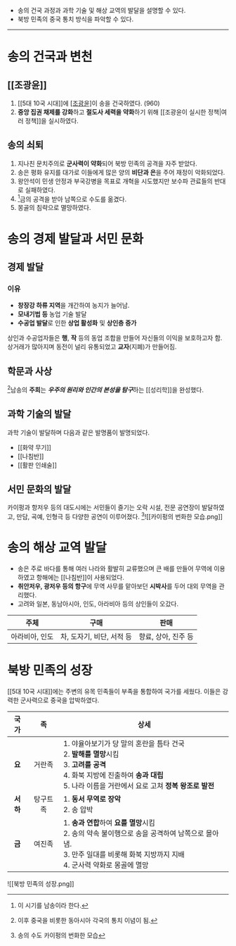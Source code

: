 * 송의 건국 과정과 과학 기술 및 해상 교역의 발달을 설명할 수 있다.
* 북방 민족의 중국 통치 방식을 파악할 수 있다.
---
# 송의 건국과 변천
## [[조광윤]]
1. [[5대 10국 시대]]에 [[조광윤]](태조)이 송을 건국하였다. (960)
2. **중앙 집권 채제를 강화**하고 **절도사 세력을 약화**하기 위해 [[조광윤이 실시한 정책|여러 정책]]을 실시하였다.
## 송의 쇠퇴
1. 지나친 문치주의로 **군사력이 약화**되어 북방 민족의 공격을 자주 받았다.
2. 송은 평화 유지를 대가로 이들에게 많은 양의 **비단과 은**을 주어 재정이 악화되었다.
3. 왕안석이 민생 안정과 부국강병을 목표로 개혁을 시도했지만 보수파 관료들의 반대로 실패하였다.
4. [^1]금의 공격을 받아 남쪽으로 수도를 옮겼다.
5. 몽골의 침략으로 멸망하였다.
# 송의 경제 발달과 서민 문화
## 경제 발달
### 이유
* **창장강 하류 지역**을 개간하여 농지가 늘어남.
* **모내기법 등** 농업 기술 발달
* **수공업 발달**로 인한 **상업 활성화** 및 **상인층 증가**

상인과 수공업자들은 **행**, **작** 등의 동업 조합을 만들어 자신들의 이익을 보호하고자 함.
상거래가 많아지며 동전이 널리 유통되었고 **교자**(지폐)가 만들어짐.
## 학문과 사상
[^2]남송의 **주희**는 ***우주의 원리와 인간의 본성을 탐구***하는 [[성리학]]을 완성했다.
## 과학 기술의 발달
과학 기술이 발달하며 다음과 같은 발명품이 발명되었다.
* [[화약 무기]]
* [[나침반]]
* [[활판 인쇄술]]
## 서민 문화의 발달
카이펑과 항저우 등의 대도시에는 서민들이 즐기는 오락 시설, 전문 공연장이 발달하였고, 만담, 곡예, 인형극 등 다양한 공연이 이루어졌다.
[^3]![[카이펑의 번화한 모습.png]]
# 송의 해상 교역 발달
* 송은 주로 바다를 통해 여러 나라와 활발히 교류했으며 큰 배를 만들어 무역에 이용하였고 항해에는 [[나침반]]이 사용되었다.
* **취안저우, 광저우 등의 항구**에 무역 사무를 맡아보던 **시박사**를 두어 대외 무역을 관리했다.
* 고려와 일본, 동남아시아, 인도, 아라비아 등의 상인들이 오갔다.

|    주체    |        구매        |      판매      |
| :------: | :--------------: | :----------: |
| 아라비아, 인도 | 차, 도자기, 비단, 서적 등 | 향료, 상아, 진주 등 |
# 북방 민족의 성장
[[5대 10국 시대]]에는 주변의 유목 민족들이 부족을 통합하여 국가를 세웠다. 이들은 강력한 군사력으로 중국을 압박하였다.

|   국가   |  족   | 상세                                                                                                                             |
| :----: | :--: | ------------------------------------------------------------------------------------------------------------------------------ |
| **요**  | 거란족  | 1. 야율아보기가 당 말의 혼란을 틈타 건국<br>2. **발해를 멸망**시킴<br>3. **고려를 공격**<br>4. 화북 지방에 진출하여 **송과 대립**<br>5. 나라 이름을 거란에서 요로 고쳐 **정복 왕조로 발전** |
| **서하** | 탕구트족 | 1. **동서 무역로 장악**<br>2. 송 압박                                                                                                    |
| **금**  | 여진족  | 1. **송과 연합**하여 **요를 멸망**시킴<br>2. 송의 약속 불이행으로 송을 공격하여 남쪽으로 몰아냄.<br>3. 만주 일대를 비롯해 화북 지방까지 지배<br>4. 군사력 약화로 몽골에 멸망                |
![[북방 민족의 성장.png]]

[^1]: 이 시기를 남송이라 한다.
[^2]: 이후 중국을 비롯한 동아시아 각국의 통치 이념이 됨.
[^3]: 송의 수도 카이펑의 번화한 모습